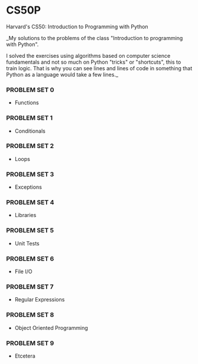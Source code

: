 # CS50P 
Harvard's CS50: Introduction to Programming with Python

_My solutions to the problems of the class "Introduction to programming with Python".

I solved the exercises using algorithms based on computer science fundamentals and not so much on Python "tricks" or "shortcuts", this to train logic. That is why you can see lines and lines of code in something that Python as a language would take a few lines._


### PROBLEM SET 0
- Functions

### PROBLEM SET 1
- Conditionals

### PROBLEM SET 2
- Loops

### PROBLEM SET 3
- Exceptions

### PROBLEM SET 4
- Libraries

### PROBLEM SET 5
- Unit Tests

### PROBLEM SET 6
- File I/O

### PROBLEM SET 7
- Regular Expressions

### PROBLEM SET 8
- Object Oriented Programming

### PROBLEM SET 9
- Etcetera

